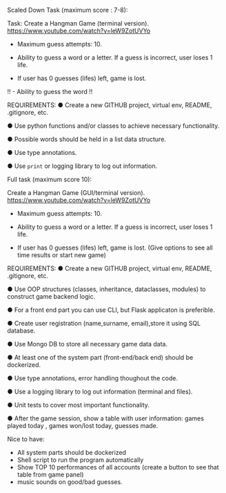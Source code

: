 Scaled Down Task (maximum score : 7-8):

Task:
Create a Hangman Game (terminal version). https://www.youtube.com/watch?v=leW9ZotUVYo

- Maximum guess attempts: 10.

- Ability to guess a word or a letter. If a guess is incorrect, user loses 1 life.

- If user has 0 guesses (lifes) left, game is lost.

!! - Ability to guess the word !!

REQUIREMENTS: 
● Create a new GITHUB project, virtual env, README, .gitignore, etc.

● Use python functions and/or classes to achieve necessary functionality.

● Possible words should be held in a list data structure.

● Use type annotations.

● Use `print` or logging library to log out information.



Full task (maximum score 10):

Create a Hangman Game (GUI/terminal version). https://www.youtube.com/watch?v=leW9ZotUVYo

- Maximum guess attempts: 10.

- Ability to guess a word or a letter. If a guess is incorrect, user loses 1 life.

- If user has 0 guesses (lifes) left, game is lost. (Give options to see all time results or start new game)

REQUIREMENTS: 
● Create a new GITHUB project, virtual env, README, .gitignore, etc.

● Use OOP structures (classes, inheritance, dataclasses, modules) to construct game backend logic.

● For a front end part you can use CLI, but Flask applicaton is preferible. 

● Create user registration (name,surname, email),store it using SQL database.

● Use Mongo DB to store all necessary game data data.

● At least one of the system part (front-end/back end) should be dockerized.

● Use type annotations, error handling thoughout the code.

● Use a logging library to log out information (terminal and files).

● Unit tests to cover most important functionality.

● After the game session, show a table with user information: games played today , games won/lost today, guesses made.
 
Nice to have:
 - All system parts should be dockerized
 - Shell script to run the program automatically
 - Show TOP 10 performances of all accounts (create a button to see that table from game panel) 
 - music sounds on good/bad guesses.
